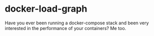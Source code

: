 # docker-load-graph
Have you ever been running a docker-compose stack and been very interested in the performance of your containers? Me too. 
